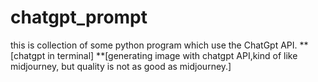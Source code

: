 # chatgpt_prompt

this is collection of some python program which use the ChatGpt API.
  **[chatgpt in terminal]
  **[generating image with chatgpt API,kind of like midjourney, but quality is not as good as midjourney.]
